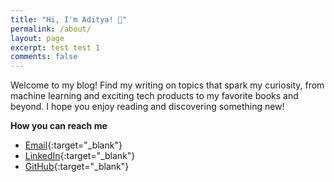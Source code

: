 ```yaml
---
title: "Hi, I'm Aditya! 👋"
permalink: /about/
layout: page
excerpt: test test 1
comments: false
---
```

Welcome to my blog! Find my writing on topics that spark my curiosity, from machine learning and exciting tech products to my favorite books and beyond. I hope you enjoy reading and discovering something new!

**How you can reach me**

- [Email](mailto:reachme@adityakamath.com){:target="_blank"}
- [LinkedIn](https://www.linkedin.com/in/adityagkamath/){:target="_blank"} 
- [GitHub](https://github.com/adikamath){:target="_blank"}